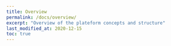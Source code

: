 ```yaml
---
title: Overview
permalink: /docs/overview/
excerpt: "Overview of the plateform concepts and structure"
last_modified_at: 2020-12-15
toc: true
---
```

